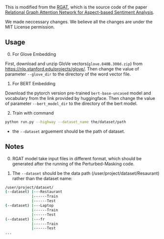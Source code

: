 This is modified from the [RGAT](https://github.com/shenwzh3/RGAT-ABSA), which is the source code of the paper [Relational Graph Attention Network for Aspect-based Sentiment Analysis](https://arxiv.org/abs/2004.12362).

We made neccessary changes. We believe all the changes are under the MIT License permission.

## Usage

0. For Glove Embedding

First, download and unzip GloVe vectors(`glove.840B.300d.zip`) from https://nlp.stanford.edu/projects/glove/. Then change the value of parameter `--glove_dir` to the directory of the word vector file.

1. For BERT Embedding

Download the pytorch version pre-trained `bert-base-uncased` model and vocabulary from the link provided by huggingface. Then change the value of parameter `--bert_model_dir` to the directory of the bert model.

2. Train with command

```bash
python run.py --highway --dataset_name the/dataset/path
```

- the `--dataset` arguement should be the path of dataset.

## Notes

0. RGAT model take input files in different format, which should be generated after the running of the Perturbed-Masking code.

1. The `--dataset` should be the data path (/user/project/dataset/Resaurant) rather than the dataset name:

```bash
/user/project/dataset/
(--dataset) |---Restaurant
            |------Train
            |------Test
(--dataset) |---Laptop
            |------Train
            |------Test
(--dataset) |---fr
            |------Train
            |------Test
...
```
